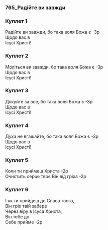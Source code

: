 ### 765_Радійте ви завжди
### Куплет 1
Радійте ви завжди, бо така воля Божа є -Зр<br/>Щодо вас в <br/>Ісусі Христі!
### Куплет 2
Моліться ви завжди, бо така воля Божа є -Зр<br/>Щодо вас в <br/>Ісусі Христі!
### Куплет 3
Дякуйте за все, бо така воля Божа є -Зр<br/>Щодо вас в <br/>Ісусі Христі!
### Куплет 4
Духа не вгашайте, бо така воля Божа є -Зр<br/>Щодо вас в <br/>Ісусі Христі!
### Куплет 5
Коли ти приймеш Христа -2р<br/>Очистить серце твоє Він від гріха -2р
### Куплет 6
І як ти прийдеш до Спаса твого, <br/>Він гріх твій забере <br/>Через віру в Ісуса Христа, <br/>Він тебе до <br/>Себе прийме -2р
